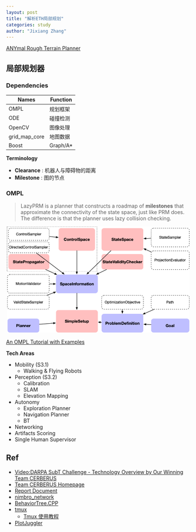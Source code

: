 ```yaml
---
layout: post
title: "解析ETH局部规划"
categories: study
author: "Jixiang Zhang"
---
```


[ANYmal Rough Terrain Planner](https://github.com/leggedrobotics/art_planner)

## 局部规划器

### Dependencies

| Names         | Function |
| ------------- | -------- |
| OMPL          | 规划框架 |
| ODE           | 碰撞检测 |
| OpenCV        | 图像处理 |
| grid_map_core | 地图数据 |
| Boost         | Graph/A* |

**Terminology**

- **Clearance** : 机器人与障碍物的距离
- **Milestone** : 图的节点

### OMPL

> LazyPRM is a planner that constructs a roadmap of **milestones** that approximate the connectivity of the state space, just like PRM does. The difference is that the planner uses lazy collision checking.

<!-- ![api](images/ompl_api.png) -->
<p align="center">
  <img src="images/ompl_api.png" width="500"/>
</p>

[An OMPL Tutorial with Examples](https://www.youtube.com/watch?v=yggi7QjfOUM)

**Tech Areas**

- Mobility (S3.1)
  - Walking & Flying Robots
- Perception (S3.2)
  - Calibration
  - SLAM
  - Elevation Mapping
- Autonomy
  - Exploration Planner
  - Navigation Planner
  - BT
- Networking
- Artifacts Scoring
- Single Human Supervisor

## Ref

- [Video:DARPA SubT Challenge - Technology Overview by Our Winning Team CERBERUS](https://www.youtube.com/watch?v=lrLPMoSLvVo)
- [Team CERBERUS Homepage](https://www.subt-cerberus.org)
- [Report Document](https://arxiv.org/pdf/2207.04914.pdf)
- [nimbro_network](https://github.com/AIS-Bonn/nimbro_network)
- [BehaviorTree.CPP](https://github.com/BehaviorTree/BehaviorTree.CPP)
- [tmux](https://github.com/tmux/tmux)
  - [Tmux 使用教程](http://www.ruanyifeng.com/blog/2019/10/tmux.html)
- [PlotJuggler](https://github.com/facontidavide/PlotJuggler)
